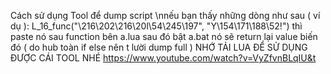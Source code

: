 Cách sử dụng Tool để dump script
\nnếu bạn thấy những dòng như sau ( ví dụ ):
L_16_func("\216\202\216\20l\54\245\197", "Y\154\171\188\52!")
thì paste nó sau function bên a.lua sau đó bật a.bat nó sẽ return lại value biến đó ( do hub toàn if else nên t lười dump full )
NHỚ TẢI LUA ĐỂ SỬ DỤNG ĐƯỢC CÁI TOOL NHÉ https://www.youtube.com/watch?v=VyZfvnBLqIU&t

